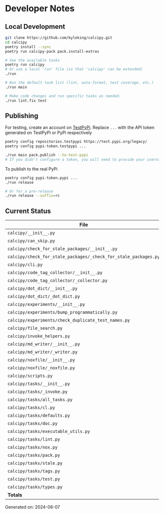 # Developer Notes

## Local Development

```sh
git clone https://github.com/kyleking/calcipy.git
cd calcipy
poetry install --sync
poetry run calcipy-pack pack.install-extras

# See the available tasks
poetry run calcipy
# Or use a local 'run' file (so that 'calcipy' can be extended)
./run

# Run the default task list (lint, auto-format, test coverage, etc.)
./run main

# Make code changes and run specific tasks as needed:
./run lint.fix test
```

## Publishing

For testing, create an account on [TestPyPi](https://test.pypi.org/legacy/). Replace `...` with the API token generated on TestPyPi or PyPi respectively

```sh
poetry config repositories.testpypi https://test.pypi.org/legacy/
poetry config pypi-token.testpypi ...

./run main pack.publish --to-test-pypi
# If you didn't configure a token, you will need to provide your username and password to publish
```

To publish to the real PyPi

```sh
poetry config pypi-token.pypi ...
./run release

# Or for a pre-release
./run release --suffix=rc
```

## Current Status

<!-- {cts} COVERAGE -->
| File                                                            |   Statements |   Missing |   Excluded | Coverage   |
|-----------------------------------------------------------------|--------------|-----------|------------|------------|
| `calcipy/__init__.py`                                           |           16 |         0 |         24 | 100.0%     |
| `calcipy/can_skip.py`                                           |           17 |         1 |          0 | 89.3%      |
| `calcipy/check_for_stale_packages/__init__.py`                  |            5 |         2 |          0 | 60.0%      |
| `calcipy/check_for_stale_packages/_check_for_stale_packages.py` |          118 |         8 |          3 | 87.2%      |
| `calcipy/cli.py`                                                |           35 |         1 |         78 | 93.0%      |
| `calcipy/code_tag_collector/__init__.py`                        |            5 |         2 |          0 | 60.0%      |
| `calcipy/code_tag_collector/_collector.py`                      |          143 |         2 |          0 | 94.0%      |
| `calcipy/dot_dict/__init__.py`                                  |            5 |         2 |          0 | 60.0%      |
| `calcipy/dot_dict/_dot_dict.py`                                 |            8 |         0 |          0 | 100.0%     |
| `calcipy/experiments/__init__.py`                               |            0 |         0 |          0 | 100.0%     |
| `calcipy/experiments/bump_programmatically.py`                  |           24 |        24 |          0 | 0.0%       |
| `calcipy/experiments/check_duplicate_test_names.py`             |           36 |         0 |          2 | 95.0%      |
| `calcipy/file_search.py`                                        |           38 |         0 |          2 | 91.8%      |
| `calcipy/invoke_helpers.py`                                     |           30 |         2 |          0 | 81.8%      |
| `calcipy/md_writer/__init__.py`                                 |            5 |         2 |          0 | 60.0%      |
| `calcipy/md_writer/_writer.py`                                  |           95 |         6 |          0 | 88.9%      |
| `calcipy/noxfile/__init__.py`                                   |            5 |         2 |          0 | 60.0%      |
| `calcipy/noxfile/_noxfile.py`                                   |           44 |         2 |         51 | 83.8%      |
| `calcipy/scripts.py`                                            |            5 |         0 |         37 | 100.0%     |
| `calcipy/tasks/__init__.py`                                     |            0 |         0 |          0 | 100.0%     |
| `calcipy/tasks/_invoke.py`                                      |           34 |         0 |         55 | 97.6%      |
| `calcipy/tasks/all_tasks.py`                                    |           48 |         0 |          0 | 95.5%      |
| `calcipy/tasks/cl.py`                                           |           28 |         5 |          0 | 75.0%      |
| `calcipy/tasks/defaults.py`                                     |           20 |         0 |          0 | 89.3%      |
| `calcipy/tasks/doc.py`                                          |           45 |         0 |          8 | 90.5%      |
| `calcipy/tasks/executable_utils.py`                             |           27 |         0 |          0 | 87.2%      |
| `calcipy/tasks/lint.py`                                         |           44 |         2 |          0 | 82.9%      |
| `calcipy/tasks/nox.py`                                          |            8 |         0 |          0 | 100.0%     |
| `calcipy/tasks/pack.py`                                         |           42 |        11 |          0 | 64.1%      |
| `calcipy/tasks/stale.py`                                        |            6 |         0 |          0 | 100.0%     |
| `calcipy/tasks/tags.py`                                         |           18 |         1 |          0 | 91.7%      |
| `calcipy/tasks/test.py`                                         |           45 |         1 |          2 | 89.2%      |
| `calcipy/tasks/types.py`                                        |           20 |         0 |          0 | 89.3%      |
| **Totals**                                                      |         1019 |        76 |        262 | 86.5%      |

Generated on: 2024-06-07
<!-- {cte} -->
